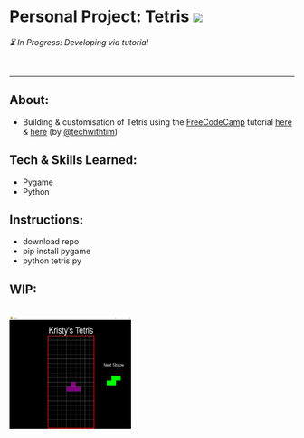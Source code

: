 <!-- # <img src="https://github.com/Ms-KL/tetris/assets/92511648/a85b2cc5-ea3f-45f6-a80a-a13d671774cb" width="100px" height="100px" /> -->

# Personal Project: Tetris <img src="https://skillicons.dev/icons?i=py" height="25px" />

<p><i>⏳ In Progress: Developing via tutorial</i></p>
<br>

---

## About:

- Building & customisation of Tetris using the [FreeCodeCamp](https://www.freecodecamp.org/) tutorial [here](https://www.youtube.com/watch?v=XGf2GcyHPhc) & [here](https://www.youtube.com/watch?v=zfvxp7PgQ6c) (by [@techwithtim](https://www.youtube.com/channel/UC4JX40jDee_tINbkjycV4Sg))

<!-- - https://www.youtube.com/watch?v=XGf2GcyHPhc&amp;t=9756s
- https://www.youtube.com/watch?v=FfWpgLFMI7w
- https://www.pygame.org/wiki/GettingStarted -->

## Tech & Skills Learned:

- Pygame
- Python

## Instructions:

- download repo
- pip install pygame
- python tetris.py

## WIP:

<br>
<img src="assets/kl-progress-screenshot.png" height="200">
